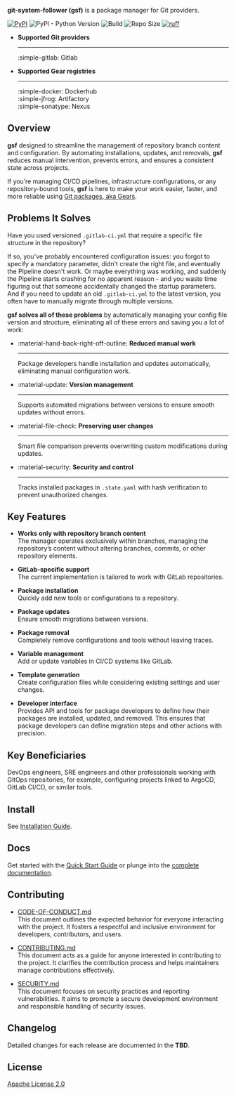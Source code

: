**git-system-follower (gsf)** is a package manager for Git providers.

[![PyPI](https://img.shields.io/pypi/v/qubership-git-system-follower)](https://pypi.org/project/qubership-git-system-follower/)
![PyPI - Python Version](https://img.shields.io/pypi/pyversions/qubership-git-system-follower)
![Build](https://github.com/Netcracker/qubership-git-system-follower/actions/workflows/checks.yaml/badge.svg)
![Repo Size](https://img.shields.io/github/repo-size/Netcracker/qubership-git-system-follower)
[![ruff](https://img.shields.io/endpoint?url=https://raw.githubusercontent.com/astral-sh/ruff/main/assets/badge/v2.json)](https://github.com/astral-sh/ruff)

<div class="grid cards" markdown>

- **Supported Git providers**  

    ---

    :simple-gitlab: Gitlab

- **Supported Gear registries**

    ---

    :simple-docker: Dockerhub  
    :simple-jfrog: Artifactory  
    :simple-sonatype: Nexus

</div>

## Overview
**gsf** designed to streamline the management of repository branch content and configuration.
By automating installations, updates, and removals, **gsf** reduces manual intervention,
prevents errors, and ensures a consistent state across projects.

If you’re managing CI/CD pipelines, infrastructure configurations, or any repository-bound tools,
**gsf** is here to make your work easier, faster, and more reliable using [Git packages, aka Gears](concepts/gears.md).

## Problems It Solves
Have you used versioned `.gitlab-ci.yml` that require a specific file structure in the repository?

If so, you've probably encountered configuration issues: you forgot to specify
a mandatory parameter, didn't create the right file, and eventually the Pipeline
doesn't work. Or maybe everything was working, and suddenly the Pipeline starts crashing
for no apparent reason - and you waste time figuring out that someone accidentally changed
the startup parameters. And if you need to update an old `.gitlab-ci.yml` to the latest version,
you often have to manually migrate through multiple versions.

**gsf solves all of these problems** by automatically managing your config file version
and structure, eliminating all of these errors and saving you a lot of work:

<div class="grid cards" markdown>

- :material-hand-back-right-off-outline: **Reduced manual work**

    ---

    Package developers handle installation and updates automatically, eliminating manual configuration work.

- :material-update: **Version management** 

    ---

    Supports automated migrations between versions to ensure smooth updates without errors.

- :material-file-check: **Preserving user changes**

    ---

    Smart file comparison prevents overwriting custom modifications during updates.

- :material-security: **Security and control**
    
    ---

    Tracks installed packages in `.state.yaml` with hash verification to prevent unauthorized changes.

</div>

## Key Features
* **Works only with repository branch content**  
The manager operates exclusively within branches, managing the repository’s content
without altering branches, commits, or other repository elements.

* **GitLab-specific support**  
The current implementation is tailored to work with GitLab repositories.

* **Package installation**  
Quickly add new tools or configurations to a repository.

* **Package updates**  
Ensure smooth migrations between versions.

* **Package removal**  
Completely remove configurations and tools without leaving traces.

* **Variable management**  
Add or update variables in CI/CD systems like GitLab.

* **Template generation**  
Create configuration files while considering existing settings and user changes.

* **Developer interface**  
Provides API and tools for package developers to define how their packages
are installed, updated, and removed. This ensures that package developers can define
migration steps and other actions with precision.

## Key Beneficiaries
DevOps engineers, SRE engineers and other professionals working with GitOps repositories, for example, configuring projects linked to ArgoCD, GitLab CI/CD, or similar tools.

## Install
See [Installation Guide](getting_started/installation.md).

## Docs
Get started with the [Quick Start Guide](getting_started/quickstart.md) or plunge into the [complete documentation](home.md).

## Contributing 
* [CODE-OF-CONDUCT.md](https://github.com/Netcracker/qubership-git-system-follower/blob/main/CODE-OF-CONDUCT.md)  
This document outlines the expected behavior for everyone interacting with the project. It fosters a respectful and inclusive environment for developers, contributors, and users.

* [CONTRIBUTING.md](https://github.com/Netcracker/qubership-git-system-follower/blob/main/CONTRIBUTING.md)  
This document acts as a guide for anyone interested in contributing to the project. It clarifies the contribution process and helps maintainers manage contributions effectively.

* [SECURITY.md](https://github.com/Netcracker/qubership-git-system-follower/blob/main/SECURITY.md)  
This document focuses on security practices and reporting vulnerabilities. It aims to promote a secure development environment and responsible handling of security issues.

## Changelog
Detailed changes for each release are documented in the **TBD**.

## License
[Apache License 2.0](https://github.com/Netcracker/qubership-git-system-follower/blob/main/LICENSE)
